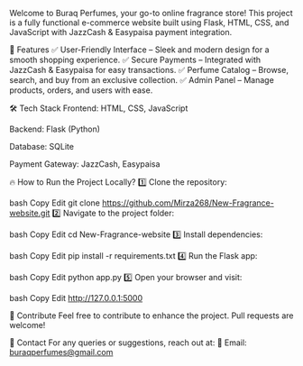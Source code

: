 Welcome to Buraq Perfumes, your go-to online fragrance store! This project is a fully functional e-commerce website built using Flask, HTML, CSS, and JavaScript with JazzCash & Easypaisa payment integration.

🚀 Features ✅ User-Friendly Interface – Sleek and modern design for a smooth shopping experience. ✅ Secure Payments – Integrated with JazzCash & Easypaisa for easy transactions. ✅ Perfume Catalog – Browse, search, and buy from an exclusive collection. ✅ Admin Panel – Manage products, orders, and users with ease.

🛠 Tech Stack Frontend: HTML, CSS, JavaScript

Backend: Flask (Python)

Database: SQLite

Payment Gateway: JazzCash, Easypaisa

🔥 How to Run the Project Locally? 1️⃣ Clone the repository:

bash Copy Edit git clone https://github.com/Mirza268/New-Fragrance-website.git 2️⃣ Navigate to the project folder:

bash Copy Edit cd New-Fragrance-website 3️⃣ Install dependencies:

bash Copy Edit pip install -r requirements.txt 4️⃣ Run the Flask app:

bash Copy Edit python app.py 5️⃣ Open your browser and visit:

bash Copy Edit http://127.0.0.1:5000

🤝 Contribute Feel free to contribute to enhance the project. Pull requests are welcome!

📩 Contact For any queries or suggestions, reach out at: 📧 Email: buraqperfumes@gmail.com
